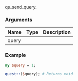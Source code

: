 qs_send_query.
### Arguments
**Name**|**Type**|**Description**
:---|:---|:---
query||

### Example

```perl
my $query = 1;

quest::($query); # Returns void
```
